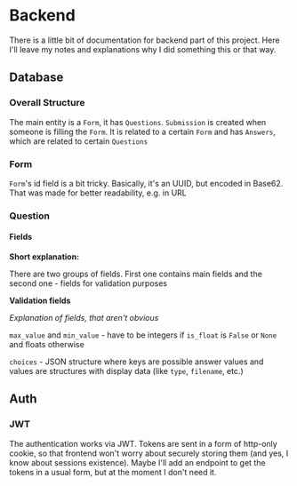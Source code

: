 # Backend

There is a little bit of documentation for backend part of this project.
Here I'll leave my notes and explanations why I did something this or that way.

## Database
### Overall Structure
The main entity is a `Form`, it has `Questions`.
`Submission` is created when someone is filling the `Form`. It is related to a certain `Form` and has `Answers`, which are related to certain `Questions`

### Form
`Form`'s id field is a bit tricky. Basically, it's an UUID, but encoded in Base62. That was made for better readability, e.g. in URL

### Question
#### Fields
**Short explanation:**

There are two groups of fields. First one contains main fields and the second one - fields for validation purposes

**Validation fields**

*Explanation of fields, that aren't obvious*

`max_value` and `min_value` - have to be integers if `is_float` is `False` or `None` and floats otherwise

`choices` - JSON structure where keys are possible answer values and values are structures with display data (like `type`, `filename`, etc.)


## Auth
### JWT
The authentication works via JWT. Tokens are sent in a form of http-only cookie, so that frontend won't worry about securely storing them (and yes, I know about sessions existence).
Maybe I'll add an endpoint to get the tokens in a usual form, but at the moment I don't need it. 
